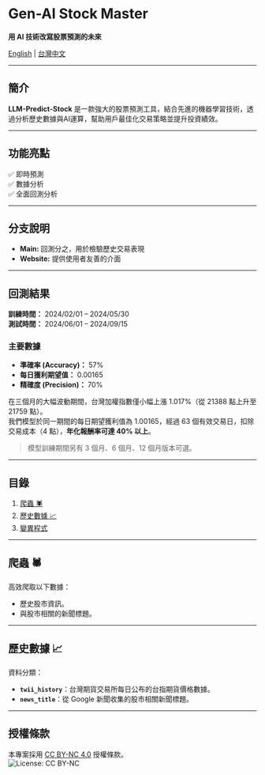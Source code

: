 # Gen-AI Stock Master  
**用 AI 技術改寫股票預測的未來**  

[English](README.md) | [台灣中文](README.zh-TW.md)  

---

## 簡介  
**LLM-Predict-Stock** 是一款強大的股票預測工具，結合先進的機器學習技術，透過分析歷史數據與AI運算，幫助用戶最佳化交易策略並提升投資績效。  

---

## 功能亮點  
✅ 即時預測  
✅ 數據分析  
✅ 全面回測分析  

---

## 分支說明  
- **Main:** 回測分之，用於檢驗歷史交易表現  
- **Website:** 提供使用者友善的介面  

---

## 回測結果  
**訓練時間：** 2024/02/01 – 2024/05/30  
**測試時間：** 2024/06/01 – 2024/09/15  

### 主要數據  
- **準確率 (Accuracy)：** 57%  
- **每日獲利期望值：** 0.00165  
- **精確度 (Precision)：** 70%  

在三個月的大幅波動期間，台灣加權指數僅小幅上漲 1.017%（從 21388 點上升至 21759 點）。  
我們模型於同一期間的每日期望獲利值為 1.00165，經過 63 個有效交易日，扣除交易成本（4 點），**年化報酬率可達 40% 以上**。  

> 模型訓練期間另有 3 個月、6 個月、12 個月版本可選。  

---

## 目錄  
1. [爬蟲 🕷️](#爬蟲)  
2. [歷史數據 📈](#歷史數據)  
3. [變異程式](#mutation-program)  

---

## 爬蟲 🕷️  
高效爬取以下數據：  
- 歷史股市資訊。  
- 與股市相關的新聞標題。  

---

## 歷史數據 📈  
資料分類：  
- **`twii_history`**：台灣期貨交易所每日公布的台指期貨價格數據。  
- **`news_title`**：從 Google 新聞收集的股市相關新聞標題。  

---

## 授權條款

本專案採用 [CC BY-NC 4.0](https://creativecommons.org/licenses/by-nc/4.0/) 授權條款。  
![License: CC BY-NC](https://licensebuttons.net/l/by-nc/4.0/88x31.png)
